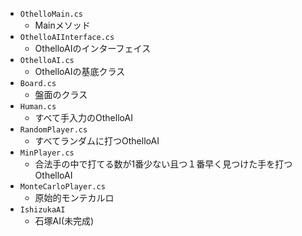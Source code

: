 - `OthelloMain.cs`
  - Mainメソッド  
- `OthelloAIInterface.cs`
  - OthelloAIのインターフェイス  
- `OthelloAI.cs`
  - OthelloAIの基底クラス  
- `Board.cs`
  - 盤面のクラス  
- `Human.cs`
  - すべて手入力のOthelloAI  
- `RandomPlayer.cs`
  - すべてランダムに打つOthelloAI  
- `MinPlayer.cs`
  - 合法手の中で打てる数が1番少ない且つ１番早く見つけた手を打つOthelloAI  
- `MonteCarloPlayer.cs`
  - 原始的モンテカルロ
- `IshizukaAI`
  - 石塚AI(未完成)  
